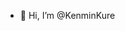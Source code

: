 - 👋 Hi, I’m @KenminKure

<!---
KenminKure/KenminKure is a ✨ special ✨ repository because its `README.md` (this file) appears on your GitHub profile.
You can click the Preview link to take a look at your changes.
--->
